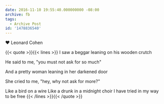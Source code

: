 ```yaml
---
date: 2016-11-10 19:55:40.000000000 -08:00
archive: fb
tags: 
  - Archive Post
id: '1478836540'
---
```


❤️ Leonard Cohen

{{< quote >}}{{< lines >}}
I saw a beggar leaning on his wooden crutch

He said to me, "you must not ask for so much"

And a pretty woman leaning in her darkened door

She cried to me, "hey, why not ask for more?"

Like a bird on a wire
Like a drunk in a midnight choir
I have tried in my way to be free
{{< /lines >}}{{< /quote >}}